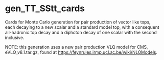 # gen_TT_SStt_cards
Cards for Monte Carlo generation for pair production of vector like tops, each decaying to a new scalar and a standard model top, with a consequent all-hadronic top decay and a diphoton decay of one scalar with the second inclusive.

NOTE: this generation uses a new pair production VLQ model for CMS, eVLQ_v8.1.tar.gz, found at https://feynrules.irmp.ucl.ac.be/wiki/NLOModels.

